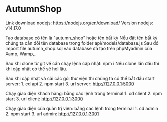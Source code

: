 # AutumnShop
Link download nodejs: https://nodejs.org/en/download/
Version nodejs: v14.17.0

Tạo database có tên là "autumn_shop" hoặc tên bất kỳ
Nếu đặt tên bất kỳ chúng ta cần đổi tên database trong folder api/models/database.js
Sau đó import file autumn_shop.sql vào database đã tạo trên phpMyadmin của Xamp, Wamp,..

Sau khi clone từ git về cần chạy lệnh cập nhật: npm i
Nếu clone lần đầu thì khi cập nhật có thể sẽ hơi lâu.

Sau khi cập nhật và cài các gói thư viện thì chúng ta có thể bắt đầu start server:
    1. cd api
    2. npm start
    3. url server: http://127.0.0.1:5000

Chạy giao diện khách hàng: bằng các lệnh trong terminal
    1. cd client
    2. npm start
    3. url client: http://127.0.0.1:3000

Chạy giao diện của quản trị viên: bằng các lệnh trong terminal
    1. cd admin
    2. npm start
    3. url admin: http://127.0.0.1:3001